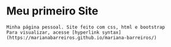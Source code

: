 # Meu primeiro Site

	Minha página pessoal. Site feito com css, html e bootstrap
	Para visualizar, acesse [hyperlink syntax](https://marianabarreiros.github.io/mariana-barreiros/)